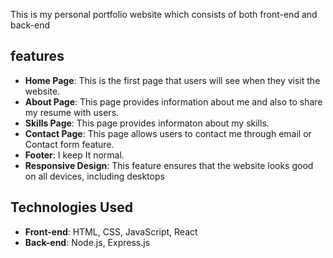 This is my personal portfolio website which consists of both front-end and back-end 

## features 
- **Home Page**: This is the first page that users will see when they visit the website.
- **About Page**: This page provides information about me and also to share my resume with users.
- **Skills Page**: This page provides informaton about my skills.
- **Contact Page**: This page allows users to contact me through email or Contact form feature.
- **Footer**: I keep It normal.
- **Responsive Design**: This feature ensures that the website looks good on all devices, including desktops


## Technologies Used
- **Front-end**: HTML, CSS, JavaScript, React
- **Back-end**: Node.js, Express.js
